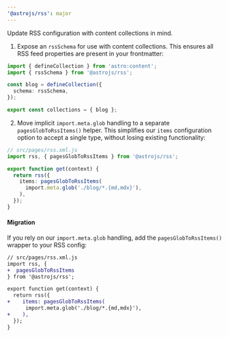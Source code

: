 ```yaml
---
'@astrojs/rss': major
---
```


Update RSS configuration with content collections in mind.

1. Expose an `rssSchema` for use with content collections. This ensures all RSS feed properties are present in your frontmatter:

```ts
import { defineCollection } from 'astro:content';
import { rssSchema } from '@astrojs/rss';

const blog = defineCollection({
  schema: rssSchema,
});

export const collections = { blog };
```

2. Move implicit `import.meta.glob` handling to a separate `pagesGlobToRssItems()` helper. This simplifies our `items` configuration option to accept a single type, without losing existing functionality:

```ts
// src/pages/rss.xml.js
import rss, { pagesGlobToRssItems } from '@astrojs/rss';

export function get(context) {
  return rss({
    items: pagesGlobToRssItems(
      import.meta.glob('./blog/*.{md,mdx}'),
    ),
  });
}
```

#### Migration

If you rely on our `import.meta.glob` handling, add the `pagesGlobToRssItems()` wrapper to your RSS config:

```diff
// src/pages/rss.xml.js
import rss, {
+  pagesGlobToRssItems
} from '@astrojs/rss';

export function get(context) {
  return rss({
+    items: pagesGlobToRssItems(
      import.meta.glob('./blog/*.{md,mdx}'),
+    ),
  });
}
```
